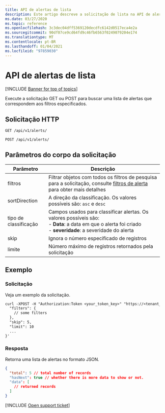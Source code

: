 ```yaml
---
title: API de alertas de lista
description: Este artigo descreve a solicitação de lista na API de alertas do Cloud App Security.
ms.date: 03/27/2020
ms.topic: reference
ms.openlocfilehash: 3c3dec04dff5369120decdfc6142d0517eca4e2a
ms.sourcegitcommit: 90df07ce9cd64fd9c46fb6563f0249079204e174
ms.translationtype: MT
ms.contentlocale: pt-BR
ms.lasthandoff: 01/04/2021
ms.locfileid: "97859030"
---
```

# <a name="list---alerts-api"></a>API de alertas de lista

[!INCLUDE [Banner for top of topics](includes/banner.md)]

Execute a solicitação GET ou POST para buscar uma lista de alertas que correspondem aos filtros especificados.

## <a name="http-request"></a>Solicitação HTTP

```rest
GET /api/v1/alerts/
```

```rest
POST /api/v1/alerts/
```

## <a name="request-body-parameters"></a>Parâmetros do corpo da solicitação

| Parâmetro | Descrição |
| --- | --- |
| filtros | Filtrar objetos com todos os filtros de pesquisa para a solicitação, consulte [filtros de alerta](api-alerts.md#filters) para obter mais detalhes |
| sortDirection | A direção da classificação. Os valores possíveis são: `asc` e `desc` |
| tipo de classificação | Campos usados para classificar alertas. Os valores possíveis são:<br />- **Data**: a data em que o alerta foi criado<br />- **severidade**: a severidade do alerta |
| skip | Ignora o número especificado de registros |
| limite | Número máximo de registros retornados pela solicitação |

## <a name="example"></a>Exemplo

### <a name="request"></a>Solicitação

Veja um exemplo da solicitação.

```rest
curl -XPOST -H "Authorization:Token <your_token_key>" "https://<tenant_id>.<tenant_region>.contoso.com/api/v1/alerts/" -d '{
  "filters": {
    // some filters
  },
  "skip": 5,
  "limit": 10
  ...
}'
```

### <a name="response"></a>Resposta

Retorna uma lista de alertas no formato JSON.

```json
{
  "total": 5 // total number of records
  "hasNext": true // whether there is more data to show or not.
  "data": [
    // returned records
  ]
}
```

[!INCLUDE [Open support ticket](includes/support.md)]
